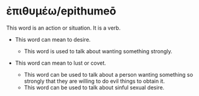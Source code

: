 # ἐπιθυμέω/epithumeō
This word is an action or situation. It is a verb.

* This word can mean to desire.
    * This word is used to talk about wanting something strongly.

* This word can mean to lust or covet.
    * This word can be used to talk about a person wanting something so strongly that they are willing to do evil things to obtain it.
    * This word can be used to talk about sinful sexual desire. 
